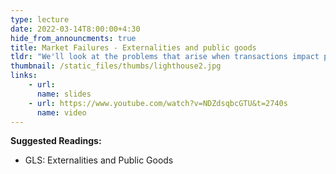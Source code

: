 ```yaml
---
type: lecture
date: 2022-03-14T8:00:00+4:30
hide_from_announcments: true
title: Market Failures - Externalities and public goods
tldr: "We'll look at the problems that arise when transactions impact people who are neither the buying nor the selling party, and when a good’s benefits are shared across many people at the same time."
thumbnail: /static_files/thumbs/lighthouse2.jpg
links: 
    - url: 
      name: slides
    - url: https://www.youtube.com/watch?v=NDZdsqbcGTU&t=2740s
      name: video
---
```

**Suggested Readings:**
- GLS: Externalities and Public Goods

